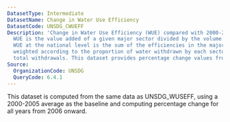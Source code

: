 ```yaml
---
DatasetType: Intermediate
DatasetName: Change in Water Use Efficiency
DatasetCode: UNSDG_CWUEFF
Description: 'Change in Water Use Efficiency (WUE) compared with 2000-2005 average:
  WUE is the value added of a given major sector divided by the volume of water used.
  WUE at the national level is the sum of the efficiencies in the major economic sectors
  weighted according to the proportion of water withdrawn by each sector over the
  total withdrawals. This dataset provides percentage change values from 2006 onward.'
Source:
  OrganizationCode: UNSDG
  QueryCode: 6.4.1
---
```

This dataset is computed from the same data as UNSDG_WUSEFF, using a 2000-2005 average as the baseline and computing percentage change for all years from 2006 onward.

